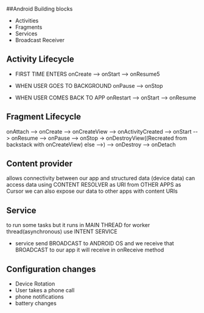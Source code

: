##Android Building blocks

- Activities
- Fragments
- Services
- Broadcast Receiver


## Activity Lifecycle

- FIRST TIME ENTERS 
onCreate --> onStart --> onResume5

- WHEN USER GOES TO BACKGROUND 
onPause --> onStop

- WHEN USER COMES BACK TO APP 
onRestart --> onStart --> onResume

## Fragment Lifecycle
onAttach --> onCreate --> onCreateView --> onActivityCreated --> onStart --> onResume
--> onPause --> onStop -> onDestroyView((Recreated from backstack with onCreateView) else -->) --> onDestroy --> onDetach
  
## Content provider
allows connectivity between our app and structured data (device data)
can access data using CONTENT RESOLVER as URI from OTHER APPS as Cursor
we can also expose our data to other apps with content URIs

## Service
to run some tasks but it runs in MAIN THREAD
for worker thread(asynchronous) use INTENT SERVICE
- service send BROADCAST to ANDROID OS and we receive that BROADCAST to our app it will receive in onReceive method


## Configuration changes
- Device Rotation
- User takes a phone call
- phone notifications
- battery changes